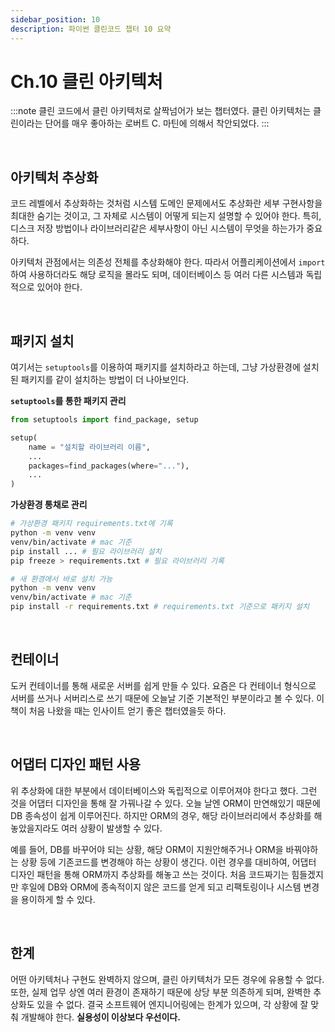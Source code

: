 ```yaml
---
sidebar_position: 10
description: 파이썬 클린코드 챕터 10 요약
---
```


# Ch.10 클린 아키텍처

:::note
클린 코드에서 클린 아키텍처로 살짝넘어가 보는 챕터였다. 클린 아키텍처는 클린이라는 단어를 매우 좋아하는 로버트 C. 마틴에 의해서 착안되었다.
:::

<br/>

## 아키텍처 추상화

코드 레벨에서 추상화하는 것처럼 시스템 도메인 문제에서도 추상화란 세부 구현사항을 최대한 숨기는 것이고, 그 자체로 시스템이 어떻게 되는지 설명할 수 있어야 한다. 특히, 디스크 저장 방법이나 라이브러리같은 세부사항이 아닌 시스템이 무엇을 하는가가 중요하다.

아키텍처 관점에서는 의존성 전체를 추상화해야 한다. 따라서 어플리케이션에서 `import`하여 사용하더라도 해당 로직을 몰라도 되며, 데이터베이스 등 여러 다른 시스템과 독립적으로 있어야 한다.

<br/>

## 패키지 설치

여기서는 `setuptools`를 이용하여 패키지를 설치하라고 하는데, 그냥 가상환경에 설치된 패키지를 같이 설치하는 방법이 더 나아보인다.



**`setuptools`를 통한 패키지 관리**

```python
from setuptools import find_package, setup

setup(
    name = "설치할 라이브러리 이름",
    ...
    packages=find_packages(where="..."),
    ...
)
```



**가상환경 통채로 관리**

``` bash
# 가상환경 패키지 requirements.txt에 기록
python -m venv venv
venv/bin/activate # mac 기준
pip install ... # 필요 라이브러리 설치
pip freeze > requirements.txt # 필요 라이브러리 기록

# 새 환경에서 바로 설치 가능
python -m venv venv
venv/bin/activate # mac 기준
pip install -r requirements.txt # requirements.txt 기준으로 패키지 설치
```

<br/>

## 컨테이너

도커 컨테이너를 통해 새로운 서버를 쉽게 만들 수 있다. 요즘은 다 컨테이너 형식으로 서버를 쓰거나 서버리스로 쓰기 때문에 오늘날 기준 기본적인 부분이라고 볼 수 있다. 이 책이 처음 나왔을 때는 인사이트 얻기 좋은 챕터였을듯 하다.

<br/>

## 어댑터 디자인 패턴 사용

위 추상화에 대한 부분에서 데이터베이스와 독립적으로 이루어져야 한다고 했다. 그런 것을 어댑터 디자인을 통해 잘 가꿔나갈 수 있다. 오늘 날엔 ORM이 만연해있기 때문에 DB 종속성이 쉽게 이루어진다. 하지만 ORM의 경우, 해당 라이브러리에서 추상화를 해놓았을지라도 여러 상황이 발생할 수 있다.

예를 들어, DB를 바꾸어야 되는 상황, 해당 ORM이 지원안해주거나 ORM을 바꿔야하는 상황 등에 기존코드를 변경해야 하는 상황이 생긴다. 이런 경우를 대비하여, 어댑터 디자인 패턴을 통해 ORM까지 추상화를 해놓고 쓰는 것이다. 처음 코드짜기는 힘들겠지만 후일에 DB와 ORM에 종속적이지 않은 코드를 얻게 되고 리팩토링이나 시스템 변경을 용이하게 할 수 있다.

<br/>

## 한계

어떤 아키텍처나 구현도 완벽하지 않으며, 클린 아키텍처가 모든 경우에 유용할 수 없다. 또한, 실제 업무 상엔 여러 환경이 존재하기 때문에 상당 부분 의존하게 되며, 완벽한 추상화도 있을 수 없다. 결국 소프트웨어 엔지니어링에는 한계가 있으며, 각 상황에 잘 맞춰 개발해야 한다. **실용성이 이상보다 우선이다.**

<br/>
